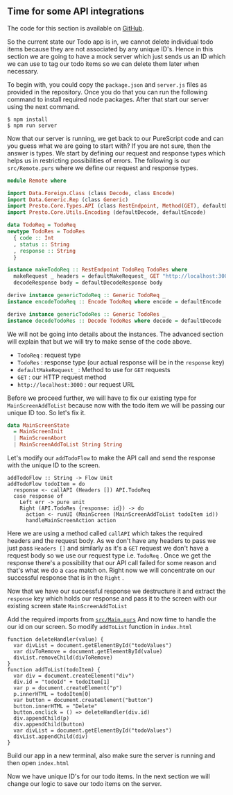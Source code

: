 ## Time for some API integrations

The code for this section is available on [GitHub](https://github.com/iAmMrinal0/prestoByExample/releases/tag/v0.6).

So the current state our Todo app is in, we cannot delete individual todo items because they are not associated by any unique ID's. Hence in this section we are going to have a mock server which just sends us an ID which we can use to tag our todo items so we can delete them later when necessary.

To begin with, you could copy the `package.json` and `server.js` files as provided in the repository. Once you do that you can run the following command to install required node packages. After that start our server using the next command.

```
$ npm install
$ npm run server
```

Now that our server is running, we get back to our PureScript code and can you guess what we are going to start with? If you are not sure, then the answer is types. We start by defining our request and response types which helps us in restricting possibilities of errors. The following is our `src/Remote.purs` where we define our request and response types.

```haskell
module Remote where

import Data.Foreign.Class (class Decode, class Encode)
import Data.Generic.Rep (class Generic)
import Presto.Core.Types.API (class RestEndpoint, Method(GET), defaultDecodeResponse, defaultMakeRequest_)
import Presto.Core.Utils.Encoding (defaultDecode, defaultEncode)

data TodoReq = TodoReq
newtype TodoRes = TodoRes
  { code :: Int
  , status :: String
  , response :: String
  }

instance makeTodoReq :: RestEndpoint TodoReq TodoRes where
  makeRequest _ headers = defaultMakeRequest_ GET "http://localhost:3000" headers
  decodeResponse body = defaultDecodeResponse body

derive instance genericTodoReq :: Generic TodoReq _
instance encodeTodoReq :: Encode TodoReq where encode = defaultEncode

derive instance genericTodoRes :: Generic TodoRes _
instance decodeTodoRes :: Decode TodoRes where decode = defaultDecode
```

We will not be going into details about the instances. The advanced section will explain that but we will try to make sense of the code above.

* `TodoReq` : request type
* `TodoRes` : response type \(our actual response will be in the `response` key\)
* `defaultMakeRequest_` : Method to use for `GET` requests
* `GET` : our HTTP request method
* `http://localhost:3000` : our request URL

Before we proceed further, we will have to fix our existing type for `MainScreenAddToList` because now with the todo item we will be passing our unique ID too. So let's fix it.

```haskell
data MainScreenState
  = MainScreenInit
  | MainScreenAbort
  | MainScreenAddToList String String
```

Let's modify our `addTodoFlow` to make the API call and send the response with the unique ID to the screen.

```
addTodoFlow :: String -> Flow Unit
addTodoFlow todoItem = do
  response <- callAPI (Headers []) API.TodoReq
  case response of
    Left err -> pure unit
    Right (API.TodoRes {response: id}) -> do
      action <- runUI (MainScreen (MainScreenAddToList todoItem id))
      handleMainScreenAction action
```

Here we are using a method called `callAPI` which takes the required headers and the request body. As we don't have any headers to pass we just pass `Headers []` and similarly as it's a `GET` request we don't have a request body so we use our request type i.e. `TodoReq` . Once we get the response there's a possibility that our API call failed for some reason and that's what we do a `case` match on. Right now we will concentrate on our successful response that is in the `Right` .

Now that we have our successful response we destructure it and extract the `response` key which holds our response and pass it to the screen with our existing screen state `MainScreenAddToList`

Add the required imports from [`src/Main.purs`](https://github.com/iAmMrinal0/prestoByExample/blob/2b45b00eff8662c9b1763e044113ad071ce7a94c/src/Main.purs) And now time to handle the our id on our screen. So modify `addToList` function in `index.html`

```
function deleteHandler(value) {
  var divList = document.getElementById("todoValues")
  var divToRemove = document.getElementById(value)
  divList.removeChild(divToRemove)
}
function addToList(todoItem) {
  var div = document.createElement("div")
  div.id = "todoId" + todoItem[1]
  var p = document.createElement("p")
  p.innerHTML = todoItem[0]
  var button = document.createElement("button")
  button.innerHTML = "Delete"
  button.onclick = () => deleteHandler(div.id)
  div.appendChild(p)
  div.appendChild(button)
  var divList = document.getElementById("todoValues")
  divList.appendChild(div)
}
```

Build our app in a new terminal, also make sure the server is running and then open `index.html`

Now we have unique ID's for our todo items. In the next section we will change our logic to save our todo items on the server.


